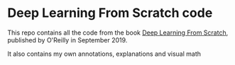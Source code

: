 # Deep Learning From Scratch code

This repo contains all the code from the book [Deep Learning From Scratch](https://www.amazon.com/Deep-Learning-Scratch-Building-Principles/dp/1492041416), published by O'Reilly in September 2019.

It also contains my own annotations, explanations and visual math

